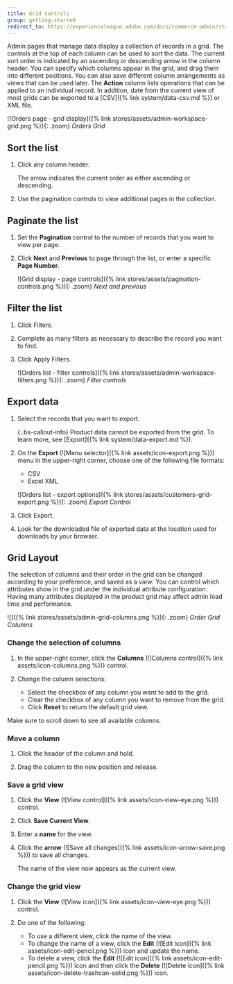 ```yaml
---
title: Grid Controls
group: getting-started
redirect_to: https://experienceleague.adobe.com/docs/commerce-admin/start/admin/tools/admin-grid-controls.html
---
```


Admin pages that manage data display a collection of records in a grid. The controls at the top of each column can be used to sort the data. The current sort order is indicated by an ascending or descending arrow in the column header. You can specify which columns appear in the grid, and drag them into different positions. You can also save different column arrangements as views that can be used later. The **Action** column lists operations that can be applied to an individual record. In addition, date from the current view of most grids can be exported to a [CSV]({% link system/data-csv.md %}) or XML file.

![Orders page - grid display]({% link stores/assets/admin-workspace-grid.png %}){: .zoom}
_Orders Grid_

## Sort the list

1. Click any column header.

   The arrow indicates the current order as either ascending or descending.

1. Use the pagination controls to view additional pages in the collection.

## Paginate the list

1. Set the **Pagination** control to the number of records that you want to view per page.

1. Click **Next** and **Previous** to page through the list, or enter a specific **Page Number**.

    ![Grid display - page controls]({% link stores/assets/pagination-controls.png %}){: .zoom}
    _Next and previous_

## Filter the list

1. Click <span class="btn">Filters</span>.

1. Complete as many filters as necessary to describe the record you want to find.

1. Click <span class="btn">Apply Filters</span>.

    ![Orders list - filter controls]({% link stores/assets/admin-workspace-filters.png %}){: .zoom}
    _Filter controls_

## Export data

1. Select the records that you want to export.

    {:.bs-callout-info}
    Product data cannot be exported from the grid. To learn more, see [Export]({% link system/data-export.md %}).

1. On the **Export** (![Menu selector]({% link assets/icon-export.png %})) menu in the upper-right corner, choose one of the following file formats:

   - CSV
   - Excel XML

    ![Orders list - export options]({% link stores/assets/customers-grid-export.png %}){: .zoom}
    _Export Control_

1. Click <span class="btn">Export</span>.

1. Look for the downloaded file of exported data at the location used for downloads by your browser.

## Grid Layout

The selection of columns and their order in the grid can be changed according to your preference, and saved as a _view_. You can control which attributes show in the grid under the individual attribute configuration. Having many attributes displayed in the product grid may affect admin load time and performance.

![]({% link stores/assets/admin-grid-columns.png %}){: .zoom}
_Order Grid Columns_

### Change the selection of columns

1. In the upper-right corner, click the **Columns** (![Columns control]({% link assets/icon-columns.png %})) control.

1. Change the column selections:

   - Select the checkbox of any column you want to add to the grid.
   - Clear the checkbox of any column you want to remove from the grid.
   - Click **Reset** to return the default grid view.

  Make sure to scroll down to see all available columns.

### Move a column

1. Click the header of the column and hold.

1. Drag the column to the new position and release.

### Save a grid view

1. Click the **View** (![View control]({% link assets/icon-view-eye.png %})) control.

1. Click **Save Current View**.

1. Enter a **name** for the view.

1. Click the **arrow** (![Save all changes]({% link assets/icon-arrow-save.png %})) to save all changes.

    The name of the view now appears as the current view.

### Change the grid view

1. Click the **View** (![View icon]({% link assets/icon-view-eye.png %})) control.

1. Do one of the following:

   - To use a different view, click the name of the view.
   - To change the name of a view, click the **Edit** (![Edit icon]({% link assets/icon-edit-pencil.png %})) icon and update the name.
   - To delete a view, click the **Edit** (![Edit icon]({% link assets/icon-edit-pencil.png %})) icon and then click the **Delete** (![Delete icon]({% link assets/icon-delete-trashcan-solid.png %})) icon.
